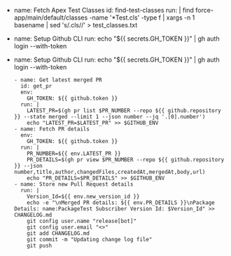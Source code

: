 - name: Fetch Apex Test Classes
        id: find-test-classes
        run: |
          find force-app/main/default/classes -name '*Test.cls' -type f | xargs -n 1 basename | sed 's/.cls//' > test_classes.txt

 
 - name: Setup Github CLI
        run: echo "${{ secrets.GH_TOKEN }}" | gh auth login --with-token

- name: Setup Github CLI
        run: echo "${{ secrets.GH_TOKEN }}" | gh auth login --with-token

      - name: Get latest merged PR
        id: get_pr
        env:
          GH_TOKEN: ${{ github.token }}
        run: |
          LATEST_PR=$(gh pr list $PR_NUMBER --repo ${{ github.repository }} --state merged --limit 1 --json number --jq '.[0].number')
          echo "LATEST_PR=$LATEST_PR" >> $GITHUB_ENV
      - name: Fetch PR details
        env:
          GH_TOKEN: ${{ github.token }}
        run: |
          PR_NUMBER=${{ env.LATEST_PR }}
          PR_DETAILS=$(gh pr view $PR_NUMBER --repo ${{ github.repository }} --json number,title,author,changedFiles,createdAt,mergedAt,body,url)
          echo "PR_DETAILS=$PR_DETAILS" >> $GITHUB_ENV
      - name: Store new Pull Request details
        run: |
          Version_Id=${{ env.new_version_id }}
          echo -e "\nMerged PR details: ${{ env.PR_DETAILS }}\nPackage Details: name:PackageTest Subscriber Version Id: $Version_Id" >> CHANGELOG.md
          git config user.name "release[bot]"
          git config user.email "<>"
          git add CHANGELOG.md
          git commit -m "Updating change log file"
          git push
